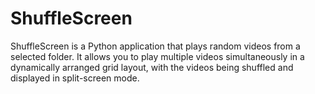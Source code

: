 # ShuffleScreen
ShuffleScreen is a Python application that plays random videos from a selected folder. It allows you to play multiple videos simultaneously in a dynamically arranged grid layout, with the videos being shuffled and displayed in split-screen mode.
